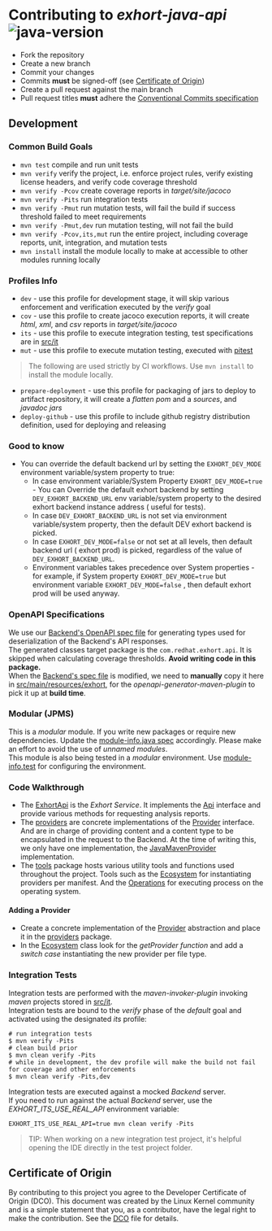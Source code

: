# Contributing to *exhort-java-api*<br/>![java-version][10]

* Fork the repository
* Create a new branch
* Commit your changes
* Commits <strong>must</strong> be signed-off (see [Certificate of Origin](#certificate-of-origin))
* Create a pull request against the main branch
* Pull request titles <strong>must</strong> adhere the [Conventional Commits specification][0]

## Development

### Common Build Goals

* `mvn test` compile and run unit tests
* `mvn verify` verify the project, i.e. enforce project rules, verify existing license headers,
  and verify code coverage threshold
* `mvn verify -Pcov` create coverage reports in *target/site/jacoco*
* `mvn verify -Pits` run integration tests
* `mvn verify -Pmut` run mutation tests, will fail the build if success threshold failed to meet requirements
* `mvn verify -Pmut,dev` run mutation testing, will not fail the build
* `mvn verify -Pcov,its,mut` run the entire project, including coverage reports, unit, integration, and mutation tests 
* `mvn install` install the module locally to make at accessible to other modules running locally

### Profiles Info

* `dev` - use this profile for development stage, it will skip various enforcement and verification
  executed by the *verify* goal
* `cov` - use this profile to create jacoco execution reports, it will create *html*, *xml*, and *csv*
  reports in *target/site/jacoco*
* `its` - use this profile to execute integration testing, test specifications are in [src/it](src/it)
* `mut` - use this profile to execute mutation testing, executed with [pitest](https://pitest.org)
> The following are used strictly by CI workflows. Use `mvn install` to install the module locally.
* `prepare-deployment` - use this profile for packaging of jars to deploy to artifact repository,
  it will create a *flatten pom* and a *sources*, and *javadoc* *jars*
* `deploy-github` - use this profile to include github registry distribution definition,
  used for deploying and releasing

### Good to know

* You can override the default backend url by setting the `EXHORT_DEV_MODE` environment variable/system property to true:
  * In case environment variable/System Property `EXHORT_DEV_MODE=true` - You can Override the default exhort backend by setting  
    `DEV_EXHORT_BACKEND_URL` env variable/system property to the desired exhort backend instance address ( useful for tests).
  * In case `DEV_EXHORT_BACKEND_URL` is not set via environment variable/system property, then the default DEV exhort backend is picked.
  * In case `EXHORT_DEV_MODE=false` or not set at all levels, then default backend url ( exhort prod) is picked, regardless of the value of `DEV_EXHORT_BACKEND_URL`.
  * Environment variables takes precedence over System properties - for example, if System property `EXHORT_DEV_MODE=true`
    but environment variable `EXHORT_DEV_MODE=false` , then default exhort prod will be used anyway.

### OpenAPI Specifications

We use our [Backend's OpenAPI spec file][1] for generating types used for deserialization of the Backend's
API responses.<br/>
The generated classes target package is the `com.redhat.exhort.api`. It is skipped when calculating coverage
thresholds. **Avoid writing code in this package.**<br/> 
When the [Backend's spec file][1] is modified, we need to **manually** copy it here in
[src/main/resources/exhort](src/main/resources/exhort/openapi.yaml),
for the *openapi-generator-maven-plugin* to pick it up at **build time**.

### Modular (JPMS)

This is a *modular* module. If you write new packages or require new dependencies.
Update the [module-info.java spec](src/main/java/module-info.java) accordingly.
Please make an effort to avoid the use of *unnamed modules*.<br/>
This module is also being tested in a *modular* environment. Use
[module-info.test](src/test/java/module-info.test) for configuring the environment.

### Code Walkthrough

* The [ExhortApi](src/main/java/com/redhat/exhort/impl/ExhortApi.java) is the *Exhort Service*. It implements the
  [Api](src/main/java/com/redhat/exhort/Api.java) interface and provide various methods for requesting analysis reports.
* The [providers](src/main/java/com/redhat/exhort/providers) are concrete implementations of the
  [Provider](src/main/java/com/redhat/exhort/Provider.java) interface. And are in charge of providing content and a
  content type to be encapsulated in the request to the Backend. At the time of writing this, we only have one
  implementation, the [JavaMavenProvider](src/main/java/com/redhat/exhort/providers/JavaMavenProvider.java)
  implementation.
* The [tools](src/main/java/com/redhat/exhort/tools) package hosts various utility tools and functions used throughout
  the project. Tools such as the [Ecosystem](src/main/java/com/redhat/exhort/tools/Ecosystem.java) for instantiating
  providers per manifest. And the [Operations](src/main/java/com/redhat/exhort/tools/Operations.java) for executing
  process on the operating system.

#### Adding a Provider

* Create a concrete implementation of the [Provider](src/main/java/com/redhat/exhort/Provider.java) abstraction and place
  it in the [providers](src/main/java/com/redhat/exhort/providers) package.
* In the [Ecosystem](src/main/java/com/redhat/exhort/tools/Ecosystem.java) class look for the *getProvider function*
  and add a *switch case* instantiating the new provider per file type.

### Integration Tests

Integration tests are performed with the _maven-invoker-plugin_ invoking _maven_ projects stored in [src/it](src/it).<br/>
Integration tests are bound to the _verify_ phase of the _default_ goal and activated using the designated _its_ profile:

```shell
# run integration tests
$ mvn verify -Pits
# clean build prior
$ mvn clean verify -Pits
# while in development, the dev profile will make the build not fail for coverage and other enforcements  
$ mvn clean verify -Pits,dev
```

Integration tests are executed against a mocked _Backend_ server.<br/>
If you need to run against the actual _Backend_ server, use the _EXHORT_ITS_USE_REAL_API_ environment variable:

```shell
EXHORT_ITS_USE_REAL_API=true mvn clean verify -Pits
```

> TIP: When working on a new integration test project, it's helpful opening the IDE directly in the test project folder.

## Certificate of Origin

By contributing to this project you agree to the Developer Certificate of
Origin (DCO). This document was created by the Linux Kernel community and is a
simple statement that you, as a contributor, have the legal right to make the
contribution. See the [DCO](DCO) file for details.

<!-- Real links -->
[0]: https://www.conventionalcommits.org/en/v1.0.0/
[1]: https://github.com/RHEcosystemAppEng/exhort/blob/main/src/main/resources/META-INF/openapi.yaml

<!-- Badge links -->
[10]: https://badgen.net/badge/Java%20Version/11/5382a1
